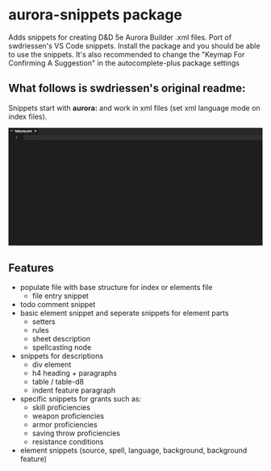 # aurora-snippets package

Adds snippets for creating D&D 5e Aurora Builder .xml files. Port of swdriessen's VS Code snippets. Install the package and you should be able to use the snippets. It's also recommended to change the "Keymap For Confirming A Suggestion" in the autocomplete-plus package settings

## What follows is swdriessen's original readme:

Snippets start with **aurora:** and work in xml files (set xml language mode on index files).

![Example](images/features.gif)

## Features

- populate file with base structure for index or elements file
	- file entry snippet
- todo comment snippet
- basic element snippet and seperate snippets for element parts
	- setters
	- rules
	- sheet description
	- spellcasting node
- snippets for descriptions
	- div element
	- h4 heading + paragraphs
	- table / table-d8
	- indent feature paragraph
- specific snippets for grants such as:
	- skill proficiencies
	- weapon proficiencies
	- armor proficiencies
	- saving throw proficiencies
	- resistance conditions
- element snippets (source, spell, language, background, background feature)
